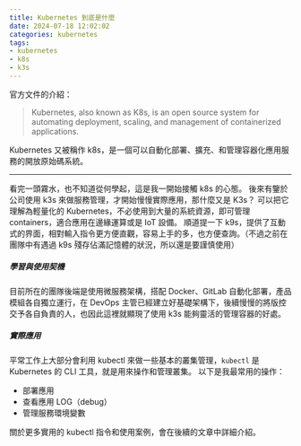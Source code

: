 ```yaml
---
title: Kubernetes 到底是什麼 
date: 2024-07-18 12:02:02
categories: kubernetes
tags:
- kubernetes
- k8s
- k3s
---
```


官方文件的介紹：
> Kubernetes, also known as K8s, is an open source system for automating deployment, scaling, and management of containerized applications.

Kubernetes 又被稱作 k8s，是一個可以自動化部署、擴充、和管理容器化應用服務的開放原始碼系統。

---

看完一頭霧水，也不知道從何學起，這是我一開始接觸 k8s 的心態。
後來有鑒於公司使用 k3s 來做服務管理，才開始慢慢實際應用，那什麼又是 K3s？
可以把它理解為輕量化的 Kubernetes，不必使用到大量的系統資源，即可管理 containers，適合應用在邊緣運算或是 IoT 設備。
順道提一下 k9s，提供了互動式的界面，相對輸入指令更方便直觀，容易上手的多，也方便查詢。（不過之前在團隊中有遇過 k9s 殘存佔滿記憶體的狀況，所以還是要謹慎使用）

##### 學習與使用契機

目前所在的團隊後端是使用微服務架構，搭配 Docker、GitLab 自動化部署，產品模組各自獨立運行，在 DevOps 主管已經建立好基礎架構下，後續慢慢的將版控交予各自負責的人，也因此這裡就顯現了使用 k3s 能夠靈活的管理容器的好處。

##### 實際應用

平常工作上大部分會利用 kubectl 來做一些基本的叢集管理，`kubectl` 是 Kubernetes 的 CLI 工具，就是用來操作和管理叢集。
以下是我最常用的操作：
 - 部署應用
 - 查看應用 LOG（debug）
 - 管理服務環境變數

關於更多實用的 kubectl 指令和使用案例，會在後續的文章中詳細介紹。


